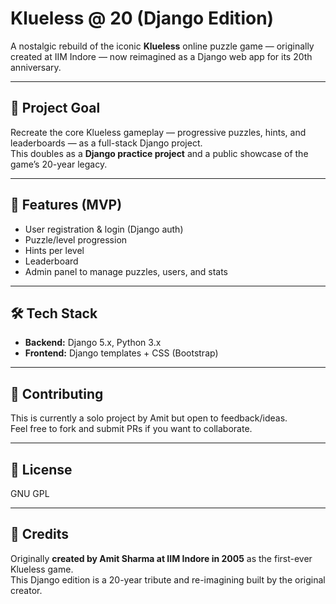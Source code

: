 # Klueless @ 20 (Django Edition)

A nostalgic rebuild of the iconic **Klueless** online puzzle game — originally created at IIM Indore — now reimagined as a Django web app for its 20th anniversary.

---

## 🎯 Project Goal

Recreate the core Klueless gameplay — progressive puzzles, hints, and leaderboards — as a full-stack Django project.  
This doubles as a **Django practice project** and a public showcase of the game’s 20-year legacy.

---

## 🚀 Features (MVP)

- User registration & login (Django auth)
- Puzzle/level progression
- Hints per level
- Leaderboard
- Admin panel to manage puzzles, users, and stats

---

## 🛠️ Tech Stack
- **Backend:** Django 5.x, Python 3.x
- **Frontend:** Django templates + CSS (Bootstrap)

---

## 🤝 Contributing

This is currently a solo project by Amit but open to feedback/ideas.  
Feel free to fork and submit PRs if you want to collaborate.

---

## 📜 License

GNU GPL

---

## 🙌 Credits

Originally **created by Amit Sharma at IIM Indore in 2005** as the first-ever Klueless game.  
This Django edition is a 20-year tribute and re-imagining built by the original creator.